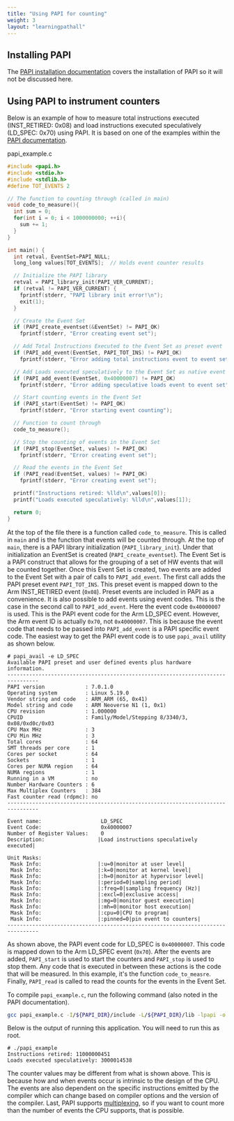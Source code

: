 ```yaml
---
title: "Using PAPI for counting"
weight: 3
layout: "learningpathall"
---
```


## Installing PAPI

The [PAPI installation documentation](https://github.com/icl-utk-edu/papi/wiki/Downloading-and-Installing-PAPI) covers the installation of PAPI so it will not be discussed here.

## Using PAPI to instrument counters

Below is an example of how to measure total instructions executed (INST_RETIRED: 0x08) and load instructions executed speculatively (LD_SPEC: 0x70) using PAPI. It is based on one of the examples within the [PAPI documentation]((https://github.com/icl-utk-edu/papi/wiki/)).

papi_example.c
``` c
#include <papi.h>
#include <stdio.h>
#include <stdlib.h>
#define TOT_EVENTS 2

// The function to counting through (called in main)
void code_to_measure(){
  int sum = 0;
  for(int i = 0; i < 1000000000; ++i){
    sum += 1;
  }
}

int main() {
  int retval, EventSet=PAPI_NULL;
  long_long values[TOT_EVENTS];  // Holds event counter results

  // Initialize the PAPI library 
  retval = PAPI_library_init(PAPI_VER_CURRENT);
  if (retval != PAPI_VER_CURRENT) {
    fprintf(stderr, "PAPI library init error!\n");
    exit(1);
  }

  // Create the Event Set
  if (PAPI_create_eventset(&EventSet) != PAPI_OK)
    fprintf(stderr, "Error creating event set");

  // Add Total Instructions Executed to the Event Set as preset event
  if (PAPI_add_event(EventSet, PAPI_TOT_INS) != PAPI_OK)
    fprintf(stderr, "Error adding total instructions event to event set");

  // Add Loads executed speculatively to the Event Set as native event
  if (PAPI_add_event(EventSet, 0x40000007) != PAPI_OK)
    fprintf(stderr, "Error adding speculative loads event to event set");

  // Start counting events in the Event Set
  if (PAPI_start(EventSet) != PAPI_OK)
    fprintf(stderr, "Error starting event counting");

  // Function to count through
  code_to_measure();

  // Stop the counting of events in the Event Set
  if (PAPI_stop(EventSet, values) != PAPI_OK)
    fprintf(stderr, "Error creating event set");

  // Read the events in the Event Set 
  if (PAPI_read(EventSet, values) != PAPI_OK)
    fprintf(stderr, "Error creating event set");

  printf("Instructions retired: %lld\n",values[0]);
  printf("Loads executed speculatively: %lld\n",values[1]);

  return 0;
}
```

At the top of the file there is a function called `code_to_measure`. This is called in `main` and is the function that events will be counted through. At the top of `main`, there is a PAPI library initialization (`PAPI_library_init`). Under that initialization an EventSet is created (`PAPI_create_eventset`). The Event Set is a PAPI construct that allows for the grouping of a set of HW events that will be counted together. Once this Event Set is created, two events are added to the Event Set with a pair of calls to `PAPI_add_event`. The first call adds the PAPI preset event `PAPI_TOT_INS`. This preset event is mapped down to the Arm INST_RETIRED event (`0x08`). Preset events are included in PAPI as a convenience. It is also possible to add events using event codes. This is the case in the second call to `PAPI_add_event`. Here the event code `0x40000007` is used. This is the PAPI event code for the Arm LD_SPEC event. However, the Arm event ID is actually `0x70`, not `0x40000007`. This is because the event code that needs to be passed into `PAPI_add_event` is a PAPI specific event code. The easiest way to get the PAPI event code is to use `papi_avail` utility as shown below.


``` console
# papi_avail -e LD_SPEC
Available PAPI preset and user defined events plus hardware information.
--------------------------------------------------------------------------------
PAPI version             : 7.0.1.0
Operating system         : Linux 5.19.0
Vendor string and code   : ARM_ARM (65, 0x41)
Model string and code    : ARM Neoverse N1 (1, 0x1)
CPU revision             : 1.000000
CPUID                    : Family/Model/Stepping 8/3340/3, 0x08/0xd0c/0x03
CPU Max MHz              : 3
CPU Min MHz              : 3
Total cores              : 64
SMT threads per core     : 1
Cores per socket         : 64
Sockets                  : 1
Cores per NUMA region    : 64
NUMA regions             : 1
Running in a VM          : no
Number Hardware Counters : 6
Max Multiplex Counters   : 384
Fast counter read (rdpmc): no
--------------------------------------------------------------------------------

Event name:                   LD_SPEC
Event Code:                   0x40000007
Number of Register Values:    0
Description:                 |Load instructions speculatively executed|

Unit Masks:
 Mask Info:                  |:u=0|monitor at user level|
 Mask Info:                  |:k=0|monitor at kernel level|
 Mask Info:                  |:h=0|monitor at hypervisor level|
 Mask Info:                  |:period=0|sampling period|
 Mask Info:                  |:freq=0|sampling frequency (Hz)|
 Mask Info:                  |:excl=0|exclusive access|
 Mask Info:                  |:mg=0|monitor guest execution|
 Mask Info:                  |:mh=0|monitor host execution|
 Mask Info:                  |:cpu=0|CPU to program|
 Mask Info:                  |:pinned=0|pin event to counters|
--------------------------------------------------------------------------------
```

As shown above, the PAPI event code for LD_SPEC is `0x40000007`. This code is mapped down to the Arm LD_SPEC event (`0x70`). After the events are added, `PAPI_start` is used to start the counters and `PAPI_stop` is used to stop them. Any code that is executed in between these actions is the code that will be measured. In this example, it's the function `code_to_measre`. Finally, `PAPI_read` is called to read the counts for the events in the Event Set.

To compile `papi_example.c`, run the following command (also noted in the PAPI documentation).

``` bash
gcc papi_example.c -I/${PAPI_DIR}/include -L/${PAPI_DIR}/lib -lpapi -o papi_example
```

Below is the output of running this application. You will need to run this as root.

``` console
# ./papi_example
Instructions retired: 11000000451
Loads executed speculatively: 3000014538
```

The counter values may be different from what is shown above. This is because how and when events occur is intrinsic to the design of the CPU. The events are also dependent on the specific instructions emitted by the compiler which can change based on compiler options and the version of the compiler. Last, PAPI supports [multiplexing](https://github.com/icl-utk-edu/papi/wiki/PAPI-Multiplexing), so if you want to count more than the number of events the CPU supports, that is possible.
